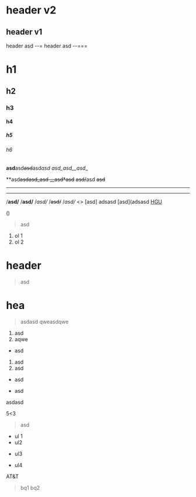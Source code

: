  header v2
=
 header v1
-
header asd
--=
header asd
--===

# h1
## h2
### h3
#### h4
##### h5
###### h6

**asd**asd~~asd~~asd*asd*
_asd_asd__asd__

**asd~~asdasd_asd
__asd*asd~~
~~asd/~~asd
~~asd~~

*****
_____


/**asd/**
/__asd/__
/_asd/_
/~~asd/~~
/*asd/*
<>
[asd] adsasd
[asd](adsasd
[HGU](hgu.handong.edu)

()

> asd
1. ol 1
3. ol 2
# header

> asd
# hea

>asdasd
qweasdqwe

1. asd
2. aqwe
* asd

1. asd
2. asd

* asd
+ asd

asdasd

5<3

>asd
* ul 1
* ul2
+ ul3
- ul4



AT&T

> bq1
> bq2